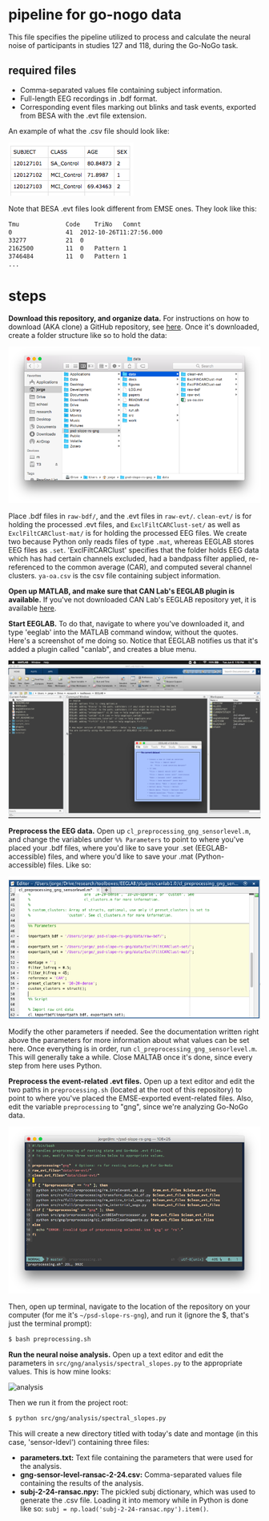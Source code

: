 # pipeline for go-nogo data

This file specifies the pipeline utilized to process and calculate the neural noise of participants in studies 127 and 118, during the Go-NoGo task.

## required files
- Comma-separated values file containing subject information.
- Full-length EEG recordings in .bdf format.
- Corresponding event files marking out blinks and task events, exported from BESA with the .evt file extension.

An example of what the .csv file should look like:

![csv file](.media/csv_file.png)

Note that BESA .evt files look different from EMSE ones. They look like this:

```
Tmu         	Code	TriNo	Comnt
0              	41	2012-10-26T11:27:56.000
33277          	21	0
2162500        	11	0	Pattern 1
3746484        	11	0	Pattern 1
...
```

# steps

**Download this repository, and organize data.** For instructions on how to download (AKA clone) a GitHub repository, see [here](https://help.github.com/articles/cloning-a-repository/). Once it's downloaded, create a folder structure like so to hold the data:

![folder structure](.media/folder_structure_gng.png)

Place .bdf files in `raw-bdf/`, and the .evt files in `raw-evt/`. `clean-evt/` is for holding the processed .evt files, and `ExclFiltCARClust-set/` as well as `ExclFiltCARClust-mat/` is for holding the processed EEG files. We create two because Python only reads files of type `.mat`, whereas EEGLAB stores EEG files as `.set`. 'ExclFiltCARClust' specifies that the folder holds EEG data which has had certain channels excluded, had a bandpass filter applied, re-referenced to the common average (CAR), and computed several channel clusters. `ya-oa.csv` is the csv file containing subject information.

**Open up MATLAB, and make sure that CAN Lab's EEGLAB plugin is available.** If you've not downloaded CAN Lab's EEGLAB repository yet, it is available [here](https://github.com/canlabluc/EEGLAB).

**Start EEGLAB.** To do that, navigate to where you've downloaded it, and type 'eeglab' into the MATLAB command window, without the quotes. Here's a screenshot of me doing so. Notice that EEGLAB notifies us that it's added a plugin called "canlab", and creates a blue menu.

![starting eeglab](.media/starting_eeglab.png)

**Preprocess the EEG data.** Open up `cl_preprocessing_gng_sensorlevel.m`, and change the variables under `%% Parameters` to point to where you've placed your .bdf files, where you'd like to save your .set (EEGLAB-accessible) files, and where you'd like to save your .mat (Python-accessible) files. Like so:

![preprocessing eeg](.media/preprocessing_eeg_gng.png)

Modify the other parameters if needed. See the documentation written right above the parameters for more information about what values can be set here. Once everything is in order, run `cl_preprocessing_gng_sensorlevel.m`. This will generally take a while. Close MALTAB once it's done, since every step from here uses Python.

**Preprocess the event-related .evt files.** Open up a text editor and edit the two paths in `preprocessing.sh` (located at the root of this repository) to point to where you've placed the EMSE-exported event-related files. Also, edit the variable `preprocessing` to "gng", since we're analyzing Go-NoGo data.

![preprocessing evt](.media/preprocessing_evt_gng.png)

Then, open up terminal, navigate to the location of the repository on your computer (for me it's `~/psd-slope-rs-gng`), and run it (ignore the $, that's just the terminal prompt):

```bash
$ bash preprocessing.sh
```

**Run the neural noise analysis.** Open up a text editor and edit the parameters in `src/gng/analysis/spectral_slopes.py` to the appropriate values. This is how mine looks:

![analysis](.media/analysis_gng.png)

Then we run it from the project root:

```bash
$ python src/gng/analysis/spectral_slopes.py
```

This will create a new directory titled with today's date and montage (in this case, 'sensor-ldevl') containing three files:
- **parameters.txt:** Text file containing the parameters that were used for the analysis.
- **gng-sensor-level-ransac-2-24.csv:** Comma-separated values file containing the results of the analysis.
- **subj-2-24-ransac.npy:** The pickled subj dictionary, which was used to generate the .csv file. Loading it into memory while in Python is done like so: `subj = np.load('subj-2-24-ransac.npy').item()`.




